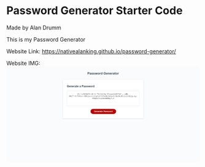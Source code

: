 # Password Generator Starter Code

Made by Alan Drumm 

This is my Password Generator

Website Link: https://nativealanking.github.io/password-generator/


Website IMG:
![](website.png)
